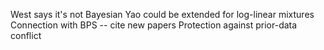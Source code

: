 West says it's not Bayesian
Yao could be extended for log-linear mixtures
Connection with BPS -- cite new papers
Protection against prior-data conflict

